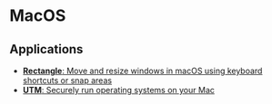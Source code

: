 # MacOS

## Applications

- [**Rectangle**: Move and resize windows in macOS using keyboard shortcuts or snap areas](https://rectangleapp.com/)
- [**UTM**: Securely run operating systems on your Mac](https://mac.getutm.app/)
